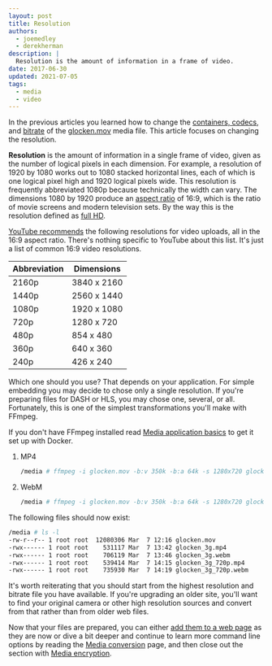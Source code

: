 ```yaml
---
layout: post
title: Resolution
authors:
  - joemedley
  - derekherman
description: |
  Resolution is the amount of information in a frame of video.
date: 2017-06-30
updated: 2021-07-05
tags:
  - media
  - video
---
```


In the previous articles you learned how to change the
[containers, codecs](/containers-and-codecs/), and [bitrate](/bitrate/) of the
[glocken.mov] media file. This article focuses on changing the resolution.

**Resolution** is the amount of information in a single frame of video, given as
the number of logical pixels in each dimension. For example, a resolution of
1920 by 1080 works out to 1080 stacked horizontal lines, each of which is one
logical pixel high and 1920 logical pixels wide. This resolution is frequently
abbreviated 1080p because technically the width can vary. The dimensions 1080 by
1920 produce an [aspect ratio] of 16:9, which is the ratio of movie screens and
modern television sets. By the way this is the resolution defined as [full HD].

[YouTube recommends] the following resolutions for video uploads, all in the 16:9
aspect ratio. There's nothing specific to YouTube about this list. It's just a
list of common 16:9 video resolutions.

| Abbreviation | Dimensions |
| ------------ | ---------- |
| 2160p | 3840 x 2160 |
| 1440p | 2560 x 1440 |
| 1080p | 1920 x 1080 |
| 720p | 1280 x 720 |
| 480p | 854 x 480 |
| 360p | 640 x 360 |
| 240p | 426 x 240 |

Which one should you use? That depends on your application. For simple embedding
you may decide to chose only a single resolution. If you're preparing files for
DASH or HLS, you may chose one, several, or all. Fortunately, this is one of the
simplest transformations you'll make with FFmpeg.

If you don't have FFmpeg installed read
[Media application basics](/media-application-basics/#installing-applications-with-docker)
to get it set up with Docker.

1. MP4

    ```bash
    /media # ffmpeg -i glocken.mov -b:v 350k -b:a 64k -s 1280x720 glocken_3g_720p.mp4
    ```

1. WebM

    ```bash
    /media # ffmpeg -i glocken.mov -b:v 350k -b:a 64k -s 1280x720 glocken_3g_720p.webm
    ```

The following files should now exist:

```bash
/media # ls -l
-rw-r--r-- 1 root root  12080306 Mar  7 12:16 glocken.mov
-rwx------ 1 root root    531117 Mar  7 13:42 glocken_3g.mp4
-rwx------ 1 root root    706119 Mar  7 13:46 glocken_3g.webm
-rwx------ 1 root root    539414 Mar  7 14:15 glocken_3g_720p.mp4
-rwx------ 1 root root    735930 Mar  7 14:19 glocken_3g_720p.webm
```

It's worth reiterating that you should start from the highest resolution and
bitrate file you have available. If you're upgrading an older site, you'll want
to find your original camera or other high resolution sources and convert from
that rather than from older web files.

Now that your files are prepared, you can either [add them to a web page](/add-media/)
as they are now or dive a bit deeper and continue to learn more command line options
by reading the [Media conversion](/media-conversion/) page, and then close out the
section with [Media encryption](/media-encryption/).

[glocken.mov]: https://storage.googleapis.com/web-dev-assets/prepare-media/glocken.mov
[aspect ratio]: https://en.wikipedia.org/wiki/Aspect_ratio_(image)
[full HD]:https://en.wikipedia.org/wiki/1080p
[YouTube recommends]: https://support.google.com/youtube/answer/6375112
